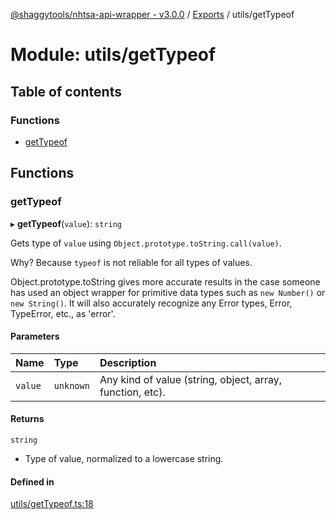 [@shaggytools/nhtsa-api-wrapper - v3.0.0](../index.md) / [Exports](../modules.md) / utils/getTypeof

# Module: utils/getTypeof

## Table of contents

### Functions

- [getTypeof](utils_getTypeof.md#gettypeof)

## Functions

### getTypeof

▸ **getTypeof**(`value`): `string`

Gets type of `value` using `Object.prototype.toString.call(value)`.

Why? Because `typeof` is not reliable for all types of values.

Object.prototype.toString gives more accurate results in the case someone has used an object wrapper
for primitive data types such as `new Number()` or `new String()`.
It will also accurately recognize any Error types, Error, TypeError, etc., as 'error'.

#### Parameters

| Name | Type | Description |
| :------ | :------ | :------ |
| `value` | `unknown` | Any kind of value (string, object, array, function, etc). |

#### Returns

`string`

- Type of value, normalized to a lowercase string.

#### Defined in

[utils/getTypeof.ts:18](https://github.com/ShaggyTech/nhtsa-api-wrapper/blob/main/packages/lib/src/utils/getTypeof.ts#L18)
